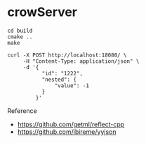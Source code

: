 # crowServer

```
cd build
cmake ..
make

curl -X POST http://localhost:18080/ \
     -H "Content-Type: application/json" \
     -d '{
           "id": "1222",   
           "nested": {
               "value": -1
           }
         }'
```
Reference
- https://github.com/getml/reflect-cpp
- https://github.com/ibireme/yyjson

